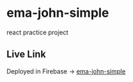 # ema-john-simple
react practice project


## Live Link
Deployed in Firebase -> [ema-john-simple](https://ema-john-simple-37ed7.web.app/)
